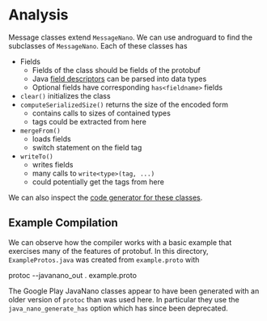 # Analysis

Message classes extend `MessageNano`. We can use androguard to find the
subclasses of `MessageNano`. Each of these classes has

* Fields
    - Fields of the class should be fields of the protobuf
    - Java [field descriptors](https://docs.oracle.com/javase/specs/jvms/se7/html/jvms-4.html) can be parsed into data types
    - Optional fields have corresponding `has<fieldname>` fields
* `clear()` initializes the class
* `computeSerializedSize()` returns the size of the encoded form
    - contains calls to sizes of contained types
    - tags could be extracted from here
* `mergeFrom()`
    - loads fields
    - switch statement on the field tag
* `writeTo()`
    - writes fields
    - many calls to `write<type>(tag, ...)`
    - could potentially get the tags from here

We can also inspect the [code generator for these
classes](https://github.com/google/protobuf/tree/master/src/google/protobuf/compiler/javanano).

## Example Compilation

We can observe how the compiler works with a basic example that exercises many
of the features of protobuf. In this directory, `ExampleProtos.java` was
created from `example.proto` with

  protoc --javanano_out . example.proto

The Google Play JavaNano classes appear to have been generated with an older
version of `protoc` than was used here. In particular they use the
`java_nano_generate_has` option which has since been deprecated.
